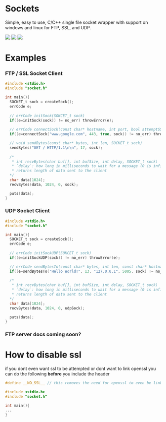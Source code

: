 # Sockets
Simple, easy to use, C/C++ single file socket wrapper with support on windows and linux for FTP, SSL, and UDP. 

![](https://img.shields.io/badge/Windows-passing-success)
![](https://img.shields.io/badge/Linux-passing-success)
![](https://img.shields.io/badge/Version-1.1-lightgray)


# Examples

### FTP / SSL Socket Client
```c
#include <stdio.h>
#include "socket.h"

int main(){
  SOCKET_t sock = createSock();
  errCode e;
  
  // errCode initSock(SOKCET_t sock)
  if((e=initSock(sock)) != no_err) throwError(e);
  
  // errCode connectSock(const char* hostname, int port, bool attemptSSL, SOCKET_t sock)
  if((e=connectSock("www.google.com", 443, true, sock)) != no_err) throwError(e);

  // void sendBytes(const char* bytes, int len, SOCKET_t sock)
  sendBytes("GET / HTTP/1.1\n\n", 17, sock);
  
  /*
   * int recvBytes(char buf[], int bufSize, int delay, SOCKET_t sock)
   * `delay`: how long in milliseconds to wait for a message (0 is infinite)
   * returns length of data sent to the client
  */
  char data[1024];
  recvBytes(data, 1024, 0, sock);

  puts(data); 
}
```

### UDP Socket Client
```c
#include <stdio.h>
#include "socket.h"

int main(){
  SOCKET_t sock = createSock();
  errCode e;
  
  // errCode initSockUDP(SOKCET_t sock)
  if((e=initSockUDP(sock)) != no_err) throwError(e);

  // errCode sendBytesTo(const char* bytes, int len, const char* hostname, int port, SOCKET_t sock)
  if((e=sendBytesTo("Hello World!", 13, "127.0.0.1", 5005, sock) != no_err) throwError(e);
  
  /*
   * int recvBytes(char buf[], int bufSize, int delay, SOCKET_t sock)
   * `delay`: how long in milliseconds to wait for a message (0 is infinite)
   * returns length of data sent to the client
  */
  char data[1024];
  recvBytes(data, 1024, 0, udpSock);

  puts(data); 
}
```

### FTP server docs coming soon?

# How to disable ssl
if you dont even want ssl to be attempted or dont want to link openssl you can do the following __before__ you include the header
```c
#define __NO_SSL__ // this removes the need for openssl to even be linked with the project, although ssl wont be even attempted

#include <stdio.h>
#include "socket.h"

int main(){
...
}
```

